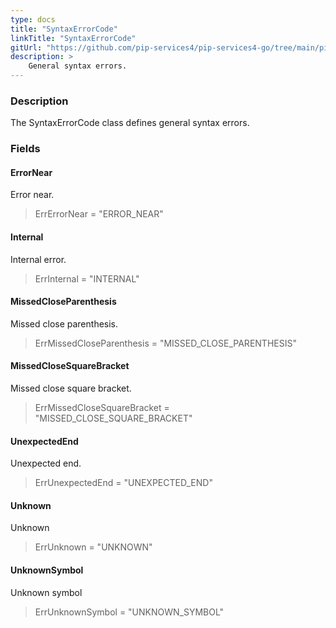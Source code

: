 ```yaml
---
type: docs
title: "SyntaxErrorCode"
linkTitle: "SyntaxErrorCode"
gitUrl: "https://github.com/pip-services4/pip-services4-go/tree/main/pip-services4-expressions-go"
description: > 
    General syntax errors.
---
```


### Description

The SyntaxErrorCode class defines general syntax errors.

### Fields

<span class="hide-title-link">

#### ErrorNear
Error near.
> ErrErrorNear = "ERROR_NEAR"

#### Internal
Internal error.
> ErrInternal = "INTERNAL"

#### MissedCloseParenthesis
Missed close parenthesis.
> ErrMissedCloseParenthesis = "MISSED_CLOSE_PARENTHESIS"

#### MissedCloseSquareBracket
Missed close square bracket.
> ErrMissedCloseSquareBracket = "MISSED_CLOSE_SQUARE_BRACKET"

#### UnexpectedEnd
Unexpected end.
> ErrUnexpectedEnd = "UNEXPECTED_END"

#### Unknown
Unknown
> ErrUnknown = "UNKNOWN"

#### UnknownSymbol
Unknown symbol
> ErrUnknownSymbol = "UNKNOWN_SYMBOL"


</span>


